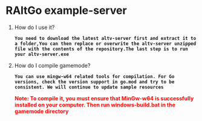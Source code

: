 # RAltGo example-server

1. How do I use it?
   
   **`You need to download the latest altv-server first and extract it to a folder,You can then replace or overwrite the altv-server unzipped file with the contents of the repository.The last step is to run your altv-server.exe`**
   
   

2. How do I compile gamemode?
   
   **`You can use mingw-w64 related tools for compilation. For Go versions, check the version support in go.mod and try to be consistent. We will continue to update sample resources`**
   
   
   
   <font color="red"><strong>Note: To compile it, you must ensure that MinGw-w64 is successfully installed on your computer. Then run windows-build.bat in the gamemode directory</strong></font>
